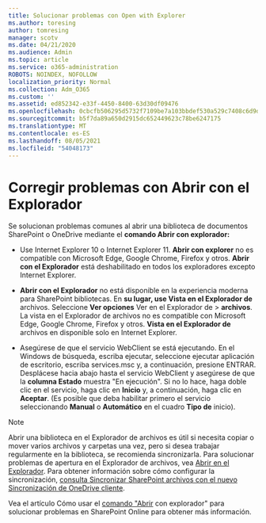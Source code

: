```yaml
---
title: Solucionar problemas con Open with Explorer
ms.author: toresing
author: tomresing
manager: scotv
ms.date: 04/21/2020
ms.audience: Admin
ms.topic: article
ms.service: o365-administration
ROBOTS: NOINDEX, NOFOLLOW
localization_priority: Normal
ms.collection: Adm_O365
ms.custom: ''
ms.assetid: ed852342-e33f-4450-8400-63d30df09476
ms.openlocfilehash: 0cbcfb506295d5732f7109be7a103bbdef530a529c7408c6d9d45a7b38a89915
ms.sourcegitcommit: b5f7da89a650d2915dc652449623c78be6247175
ms.translationtype: MT
ms.contentlocale: es-ES
ms.lasthandoff: 08/05/2021
ms.locfileid: "54048173"
---
```

# <a name="fix-problems-with-open-with-explorer"></a>Corregir problemas con Abrir con el Explorador

Se solucionan problemas comunes al abrir una biblioteca de documentos SharePoint o OneDrive mediante el **comando Abrir con explorador:** 
  
- Use Internet Explorer 10 o Internet Explorer 11. **Abrir con explorer** no es compatible con Microsoft Edge, Google Chrome, Firefox y otros. **Abrir con el Explorador** está deshabilitado en todos los exploradores excepto Internet Explorer. 
    
- **Abrir con el Explorador** no está disponible en la experiencia moderna para SharePoint bibliotecas. En **su lugar, use Vista en el Explorador de** archivos. Seleccione **Ver opciones** Ver en el Explorador de \> **archivos**. La vista en el Explorador de archivos no es compatible con Microsoft Edge, Google Chrome, Firefox y otros. **Vista en el Explorador de** archivos en disponible solo en Internet Explorer. 
    
- Asegúrese de que el servicio WebClient se está ejecutando. En el Windows de búsqueda, escriba ejecutar, seleccione ejecutar aplicación de escritorio, escriba services.msc y, a continuación, presione ENTRAR. Desplácese hacia abajo hasta el servicio WebClient y asegúrese de que la **columna Estado** muestra "En ejecución". Si no lo hace, haga doble clic en el servicio, haga clic en **Inicio** y, a continuación, haga clic en **Aceptar**. (Es posible que deba habilitar primero el servicio seleccionando **Manual** o **Automático** en el cuadro **Tipo de** inicio). 
    
> [!NOTE]
> Abrir una biblioteca en el Explorador de archivos es útil si necesita copiar o mover varios archivos y carpetas una vez, pero si desea trabajar regularmente en la biblioteca, se recomienda sincronizarla. Para solucionar problemas de apertura en el Explorador de archivos, vea [Abrir en el Explorador](https://go.microsoft.com/fwlink/?linkid=871665). Para obtener información sobre cómo configurar la sincronización, [consulta Sincronizar SharePoint archivos con el nuevo Sincronización de OneDrive cliente](https://go.microsoft.com/fwlink/?linkid=871666).
  
Vea el artículo Cómo usar el [comando "Abrir](https://docs.microsoft.com/sharepoint/support/lists-and-libraries/troubleshoot-issues-using-open-with-explorer) con explorador" para solucionar problemas en SharePoint Online para obtener más información. 
  


